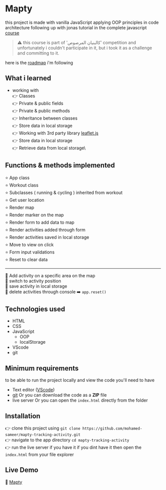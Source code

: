 # Mapty

this project is made with vanilla JavaScript applying OOP principles in code architecture following up with jonas tutorial in the complete javascript [course](https://www.udemy.com/course/the-complete-javascript-course)

> ⚠️ this course is part of 'كالبنيان المرصوص' competition and unfortunately i couldn't participate in it, but i took it as a challenge and committing to it.

here is the [roadmap](https://docs.google.com/document/u/0/d/1Y6yScW88oaN5jHgcyo6PrCcGKL8STSD5nDrziFqpR4A/mobilebasic) i'm following

## What i learned

- working with\
  👉 Classes\
  👉 Private & public fields\
  👉 Private & public methods \
  👉 Inheritance between classes\
  👉 Store data in local storage\
  👉 Working with 3rd party library [leaflet.js](https://leafletjs.com/)\
  👉 Store data in local storage\
  👉 Retrieve data from local storage\

## Functions & methods implemented

⭐ App class\
⭐ Workout class\
⭐ Subclasses ( running & cycling ) inherited from workout\
⭐ Get user location\
⭐ Render map\
⭐ Render marker on the map\
⭐ Render form to add data to map\
⭐ Render activities added through form \
⭐ Render activities saved in local storage\
⭐ Move to view on click\
⭐ Form input validations\
⭐ Reset to clear data

---

🌟 Add activity on a specific area on the map \
🌟 switch to activity position\
🌟 save activity in local storage\
🌟 delete activities through console ➡️ `app.reset()`

## Technologies used

- HTML
- CSS
- JavaScript
  - OOP
  - localStorage
- VScode
- git

## Minimum requirements

to be able to run the project locally and view the code you'll need to have

- Text editor ([VScode](https://code.visualstudio.com/))
- [git](https://git-scm.com/) Or you can download the code as a **ZIP** file
- live server Or you can open the `index.html` directly from the folder

## Installation

👉 clone this project using `git clone https://github.com/mohamed-sameer/mapty-tracking-activity.git` \
👉 navigate to the app directory `cd mapty-tracking-activity`\
👉 run the live server if you have it if you dint have it then open the `index.html` from your file explorer

## Live Demo

🔗 [Mapty](https://mapty-mo.netlify.app/)

